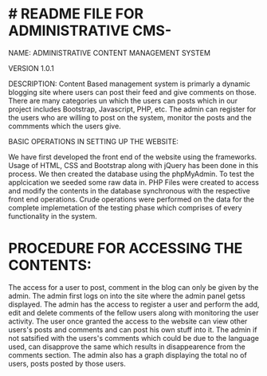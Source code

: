 # # README FILE FOR ADMINISTRATIVE CMS-
NAME: ADMINISTRATIVE CONTENT MANAGEMENT SYSTEM

VERSION 1.0.1

DESCRIPTION: Content Based management system is primarly a dynamic blogging site where users can post their feed and give comments on those. There are many categories un which the users can posts which in our project includes Bootstrap, Javascript, PHP, etc. The admin can register for the users who are willing to post on the system, monitor the posts and the commments which the users give. 

BASIC OPERATIONS IN SETTING UP THE WEBSITE: 

We have first developed the front end of the website using the frameworks. Usage of HTML, CSS and Bootstrap along with jQuery has been done in this process.
We then created the database using the phpMyAdmin.
To test the applcication we seeded some raw data in.
PHP Files were created to access and modify the contents in the database synchronous with the respective front end operations. Crude operations were performed on the data for the complete implemetation of the testing phase which comprises of every functionality in the system. 


# PROCEDURE FOR ACCESSING THE CONTENTS: 

The access for a user to post, comment in the blog can only be given by the admin. The admin first logs on into the site where the admin panel getss displayed. 
The admin has the access to register a user and perform the add, edit and delete comments of the fellow users along with monitoring the user activity.
The user once granted the access to the website can view other users's posts and comments and can post his own stuff into it.
The admin if not satsified with the users's comments which could be due to the language used, can disapprove the same which results in disappearence from the comments section. 
The admin also has a graph displaying the total no of users, posts posted by those users.

 
